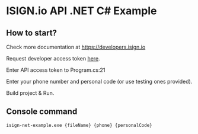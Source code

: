 # ISIGN.io API .NET C# Example

## How to start? 

Check more documentation at https://developers.isign.io

Request developer access token [here](https://www.isign.io/services/token-request).

Enter API access token to Program.cs:21

Enter your phone number and personal code (or use testing ones provided).

Build project & Run.

## Console command

`isign-net-example.exe {fileName} {phone} {personalCode}`
